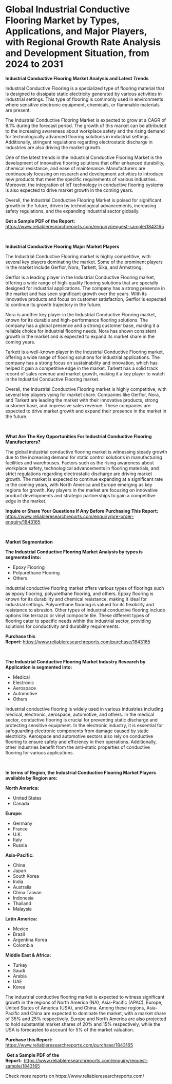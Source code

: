 <p><h1>Global Industrial Conductive Flooring Market by Types, Applications, and Major Players, with Regional Growth Rate Analysis and Development Situation, from 2024 to 2031</h1></p><p><strong>Industrial Conductive Flooring Market Analysis and Latest Trends</strong></p>
<p><p>Industrial Conductive Flooring is a specialized type of flooring material that is designed to dissipate static electricity generated by various activities in industrial settings. This type of flooring is commonly used in environments where sensitive electronic equipment, chemicals, or flammable materials are present.</p><p>The Industrial Conductive Flooring Market is expected to grow at a CAGR of 8.1% during the forecast period. The growth of this market can be attributed to the increasing awareness about workplace safety and the rising demand for technologically advanced flooring solutions in industrial settings. Additionally, stringent regulations regarding electrostatic discharge in industries are also driving the market growth.</p><p>One of the latest trends in the Industrial Conductive Flooring Market is the development of innovative flooring solutions that offer enhanced durability, chemical resistance, and ease of maintenance. Manufacturers are continuously focusing on research and development activities to introduce new products that meet the specific requirements of various industries. Moreover, the integration of IoT technology in conductive flooring systems is also expected to drive market growth in the coming years.</p><p>Overall, the Industrial Conductive Flooring Market is poised for significant growth in the future, driven by technological advancements, increasing safety regulations, and the expanding industrial sector globally.</p></p>
<p><strong>Get a Sample PDF of the Report:&nbsp;</strong> <a href="https://www.reliableresearchreports.com/enquiry/request-sample/1843165">https://www.reliableresearchreports.com/enquiry/request-sample/1843165</a></p>
<p>&nbsp;</p>
<p><strong>Industrial Conductive Flooring Major Market Players</strong></p>
<p><p>The Industrial Conductive Flooring market is highly competitive, with several key players dominating the market. Some of the prominent players in the market include Gerflor, Nora, Tarkett, Sika, and Armstrong.</p><p>Gerflor is a leading player in the Industrial Conductive Flooring market, offering a wide range of high-quality flooring solutions that are specially designed for industrial applications. The company has a strong presence in the market and has seen significant growth over the years. With its innovative products and focus on customer satisfaction, Gerflor is expected to continue its growth trajectory in the future.</p><p>Nora is another key player in the Industrial Conductive Flooring market, known for its durable and high-performance flooring solutions. The company has a global presence and a strong customer base, making it a reliable choice for industrial flooring needs. Nora has shown consistent growth in the market and is expected to expand its market share in the coming years.</p><p>Tarkett is a well-known player in the Industrial Conductive Flooring market, offering a wide range of flooring solutions for industrial applications. The company has a strong focus on sustainability and innovation, which has helped it gain a competitive edge in the market. Tarkett has a solid track record of sales revenue and market growth, making it a key player to watch in the Industrial Conductive Flooring market.</p><p>Overall, the Industrial Conductive Flooring market is highly competitive, with several key players vying for market share. Companies like Gerflor, Nora, and Tarkett are leading the market with their innovative products, strong customer base, and impressive sales revenue. These companies are expected to drive market growth and expand their presence in the market in the future.</p></p>
<p>&nbsp;</p>
<p><strong>What Are The Key Opportunities For Industrial Conductive Flooring Manufacturers?</strong></p>
<p><p>The global industrial conductive flooring market is witnessing steady growth due to the increasing demand for static control solutions in manufacturing facilities and warehouses. Factors such as the rising awareness about workplace safety, technological advancements in flooring materials, and strict regulations regarding electrostatic discharge are driving market growth. The market is expected to continue expanding at a significant rate in the coming years, with North America and Europe emerging as key regions for growth. Key players in the market are focusing on innovative product developments and strategic partnerships to gain a competitive edge in the market.</p></p>
<p><strong>Inquire or Share Your Questions If Any Before Purchasing This Report:</strong> <a href="https://www.reliableresearchreports.com/enquiry/pre-order-enquiry/1843165">https://www.reliableresearchreports.com/enquiry/pre-order-enquiry/1843165</a></p>
<p>&nbsp;</p>
<p><strong>Market Segmentation</strong></p>
<p><strong>The Industrial Conductive Flooring Market Analysis by types is segmented into:</strong></p>
<p><ul><li>Epoxy Flooring</li><li>Polyurethane Flooring</li><li>Others</li></ul></p>
<p><p>Industrial conductive flooring market offers various types of floorings such as epoxy flooring, polyurethane flooring, and others. Epoxy flooring is known for its durability and chemical resistance, making it ideal for industrial settings. Polyurethane flooring is valued for its flexibility and resistance to abrasion. Other types of industrial conductive flooring include options like terrazzo or vinyl composite tile. These different types of flooring cater to specific needs within the industrial sector, providing solutions for conductivity and durability requirements.</p></p>
<p><strong>Purchase this Report:&nbsp;</strong><a href="https://www.reliableresearchreports.com/purchase/1843165">https://www.reliableresearchreports.com/purchase/1843165</a></p>
<p>&nbsp;</p>
<p><strong>The Industrial Conductive Flooring Market Industry Research by Application is segmented into:</strong></p>
<p><ul><li>Medical</li><li>Electronic</li><li>Aerospace</li><li>Automotive</li><li>Others</li></ul></p>
<p><p>Industrial conductive flooring is widely used in various industries including medical, electronic, aerospace, automotive, and others. In the medical sector, conductive flooring is crucial for preventing static discharge and protecting sensitive equipment. In the electronic industry, it is essential for safeguarding electronic components from damage caused by static electricity. Aerospace and automotive sectors also rely on conductive flooring to ensure safety and efficiency in their operations. Additionally, other industries benefit from the anti-static properties of conductive flooring for various applications.</p></p>
<p>&nbsp;</p>
<p><strong>In terms of Region, the Industrial Conductive Flooring Market Players available by Region are:</strong></p>
<p>
    <p> <strong> North America: </strong>
        <ul>
            <li>United States</li>
            <li>Canada</li>
        </ul>
        </p> 
    <p> <strong> Europe: </strong>
        <ul>
            <li>Germany</li>
            <li>France</li>
            <li>U.K.</li>
            <li>Italy</li>
            <li>Russia</li>
        </ul>
        </p> 
    <p> <strong> Asia-Pacific: </strong>
        <ul>
            <li>China</li>
            <li>Japan</li>
            <li>South Korea</li>
            <li>India</li>
            <li>Australia</li>
            <li>China Taiwan</li>
            <li>Indonesia</li>
            <li>Thailand</li>
            <li>Malaysia</li>
        </ul>
        </p> 
    <p> <strong> Latin America: </strong>
        <ul>
            <li>Mexico</li>
            <li>Brazil</li>
            <li>Argentina Korea</li>
            <li>Colombia</li>
        </ul>
        </p> 
    <p> <strong> Middle East & Africa: </strong>
        <ul>
            <li>Turkey</li>
            <li>Saudi</li>
            <li>Arabia</li>
            <li>UAE</li>
            <li>Korea</li>
        </ul>
    </p>
    </p>
<p><p>The industrial conductive flooring market is expected to witness significant growth in the regions of North America (NA), Asia-Pacific (APAC), Europe, United States of America (USA), and China. Among these regions, Asia-Pacific and China are expected to dominate the market, with a market share of 35% and 25% respectively. Europe and North America are also projected to hold substantial market shares of 20% and 15% respectively, while the USA is forecasted to account for 5% of the market valuation.</p></p>
<p><strong>Purchase this Report: </strong><a href="https://www.reliableresearchreports.com/purchase/1843165">https://www.reliableresearchreports.com/purchase/1843165</a></p>
<p>&nbsp;<strong>Get a Sample PDF of the Report:&nbsp;&nbsp;</strong><a href="https://www.reliableresearchreports.com/enquiry/request-sample/1843165">https://www.reliableresearchreports.com/enquiry/request-sample/1843165</a></p>
<p><strong></strong></p>
<p>Check more reports on https://www.reliableresearchreports.com/</p>